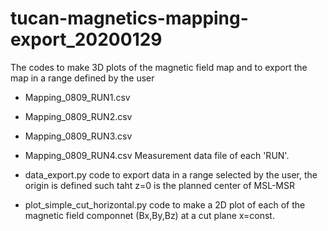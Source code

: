 # tucan-magnetics-mapping-export_20200129
The codes to make 3D plots of the magnetic field map and to export the map in a range defined by the user

- Mapping_0809_RUN1.csv
- Mapping_0809_RUN2.csv
- Mapping_0809_RUN3.csv
- Mapping_0809_RUN4.csv
Measurement data file of each 'RUN'.

- data_export.py
code to export data in a range selected by the user, the origin is defined such taht z=0 is the planned center of MSL-MSR

- plot_simple_cut_horizontal.py
code to make a 2D plot of each of the magnetic field componnet (Bx,By,Bz) at a cut plane x=const.